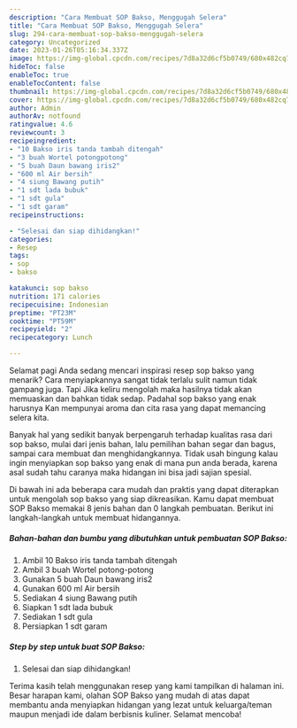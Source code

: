 ```yaml
---
description: "Cara Membuat SOP Bakso, Menggugah Selera"
title: "Cara Membuat SOP Bakso, Menggugah Selera"
slug: 294-cara-membuat-sop-bakso-menggugah-selera
category: Uncategorized
date: 2023-01-26T05:16:34.337Z
image: https://img-global.cpcdn.com/recipes/7d8a32d6cf5b0749/680x482cq70/sop-bakso-foto-resep-utama.jpg
hideToc: false
enableToc: true
enableTocContent: false
thumbnail: https://img-global.cpcdn.com/recipes/7d8a32d6cf5b0749/680x482cq70/sop-bakso-foto-resep-utama.jpg
cover: https://img-global.cpcdn.com/recipes/7d8a32d6cf5b0749/680x482cq70/sop-bakso-foto-resep-utama.jpg
author: Admin
authorAv: notfound
ratingvalue: 4.6
reviewcount: 3
recipeingredient:
- "10 Bakso iris tanda tambah ditengah"
- "3 buah Wortel potongpotong"
- "5 buah Daun bawang iris2"
- "600 ml Air bersih"
- "4 siung Bawang putih"
- "1 sdt lada bubuk"
- "1 sdt gula"
- "1 sdt garam"
recipeinstructions:

- "Selesai dan siap dihidangkan!"
categories:
- Resep
tags:
- sop
- bakso

katakunci: sop bakso 
nutrition: 171 calories
recipecuisine: Indonesian
preptime: "PT23M"
cooktime: "PT59M"
recipeyield: "2"
recipecategory: Lunch

---
```



Selamat pagi Anda sedang mencari inspirasi resep sop bakso yang menarik? Cara menyiapkannya sangat tidak terlalu sulit namun tidak gampang juga. Tapi Jika keliru mengolah maka hasilnya tidak akan memuaskan dan bahkan tidak sedap. Padahal sop bakso yang enak harusnya Kan mempunyai aroma dan cita rasa yang dapat memancing selera kita.


Banyak hal yang sedikit banyak berpengaruh terhadap kualitas rasa dari sop bakso, mulai dari jenis bahan, lalu pemilihan bahan segar dan bagus, sampai cara membuat dan menghidangkannya. Tidak usah bingung kalau ingin menyiapkan sop bakso yang enak di mana pun anda berada, karena asal sudah tahu caranya maka hidangan ini bisa jadi sajian spesial.




Di bawah ini ada beberapa cara mudah dan praktis yang dapat diterapkan untuk mengolah sop bakso yang siap dikreasikan. Kamu dapat membuat SOP Bakso memakai 8 jenis bahan dan 0 langkah pembuatan. Berikut ini langkah-langkah untuk membuat hidangannya.

<!--inarticleads1-->

##### Bahan-bahan dan bumbu yang dibutuhkan untuk pembuatan SOP Bakso:

1. Ambil 10 Bakso iris tanda tambah ditengah
1. Ambil 3 buah Wortel potong-potong
1. Gunakan 5 buah Daun bawang iris2
1. Gunakan 600 ml Air bersih
1. Sediakan 4 siung Bawang putih
1. Siapkan 1 sdt lada bubuk
1. Sediakan 1 sdt gula
1. Persiapkan 1 sdt garam




<!--inarticleads2-->

##### Step by step untuk buat SOP Bakso:


1. Selesai dan siap dihidangkan!



Terima kasih telah menggunakan resep yang kami tampilkan di halaman ini. Besar harapan kami, olahan SOP Bakso yang mudah di atas dapat membantu anda menyiapkan hidangan yang lezat untuk keluarga/teman maupun menjadi ide dalam berbisnis kuliner. Selamat mencoba!

